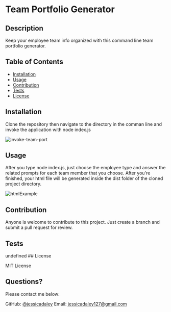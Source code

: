 # Team Portfolio Generator

  
   ## Description 

  
  Keep your employee team info organized with this command line team portfolio generator. 
  ## Table of Contents
  * [Installation](#installation)
  * [Usage](#usage)
  * [Contribution](#contribution)
  * [Tests](#tests)
  * [License](#license)
  
  ## Installation
  
 
   Clone the repository then navigate to the directory in the comman line and invoke the application with node index.js 
   
   ![invoke-team-port](https://user-images.githubusercontent.com/79805880/134787280-027037cc-c28f-4fe4-a5ad-928e097e496c.png)

  
  ## Usage 
  
 
  After you type node index.js, just choose the employee type and answer the related prompts for each team member that you choose. 
  After you're finished, your html file will be generated inside the dist folder of the cloned project directory. 
  
  ![htmlExample](https://user-images.githubusercontent.com/79805880/134787238-38782cd0-2a46-4519-94a2-59d46feac462.png)

  
  
  ## Contribution 
  
  
  Anyone is welcome to contribute to this project. Just create a branch and submit a pull request for review. 
  
  ## Tests
  
 
 undefined ## License 
  
  MIT License 
 
  ## Questions?
  
  Please contact me below:
 
  GitHub: [@jessicadaley](https://api.github.com/users/jessicadaley)
   Email: jessicadaley127@gmail.com 
